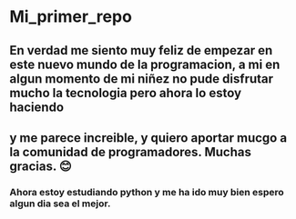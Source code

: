 # Mi_primer_repo
## En verdad me siento muy feliz de empezar en este nuevo mundo de la programacion, a mi en algun momento de mi niñez no pude disfrutar mucho la tecnologia pero ahora lo estoy haciendo
## y me parece increible, y quiero aportar mucgo a la comunidad de programadores. Muchas gracias. 😊

### Ahora estoy estudiando python y me ha ido muy bien espero algun dia sea el mejor.
